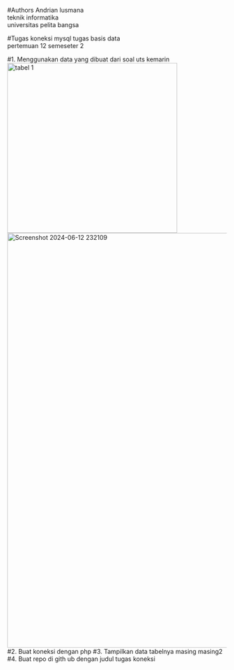 #Authors
Andrian lusmana <br>
teknik informatika <br>
universitas pelita bangsa

#Tugas koneksi mysql
tugas basis data <br>
pertemuan 12 semeseter 2

#1. Menggunakan data yang dibuat dari soal uts kemarin
<img width="390" alt="tabel 1" src="https://github.com/andrianlusmana/Sistem-Basis-Data-19.B1/assets/172469165/cfd18909-c03a-4a25-89a4-1c593e9365d6">
<img width="952" alt="Screenshot 2024-06-12 232109" src="https://github.com/andrianlusmana/Sistem-Basis-Data-19.B1/assets/172469165/870d7e1a-0599-482e-8f79-293af2620b7a">
#2. Buat koneksi dengan php
#3. Tampilkan data tabelnya masing masing2
#4. Buat repo di gith
ub dengan judul tugas koneksi
